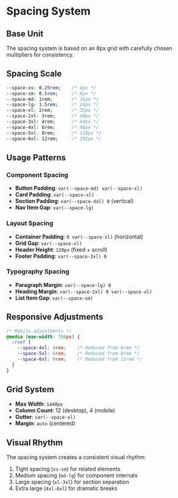 # Spacing System

## Base Unit
The spacing system is based on an 8px grid with carefully chosen multipliers for consistency.

## Spacing Scale
```css
--space-xs: 0.25rem;    /* 4px */
--space-sm: 0.5rem;     /* 8px */
--space-md: 1rem;       /* 16px */
--space-lg: 1.5rem;     /* 24px */
--space-xl: 2rem;       /* 32px */
--space-2xl: 3rem;      /* 48px */
--space-3xl: 4rem;      /* 64px */
--space-4xl: 6rem;      /* 96px */
--space-5xl: 8rem;      /* 128px */
--space-6xl: 12rem;     /* 192px */
```

## Usage Patterns

### Component Spacing
- **Button Padding**: `var(--space-md) var(--space-xl)`
- **Card Padding**: `var(--space-xl)`
- **Section Padding**: `var(--space-4xl) 0` (vertical)
- **Nav Item Gap**: `var(--space-lg)`

### Layout Spacing
- **Container Padding**: `0 var(--space-xl)` (horizontal)
- **Grid Gap**: `var(--space-xl)`
- **Header Height**: `120px` (fixed + scroll)
- **Footer Padding**: `var(--space-3xl) 0`

### Typography Spacing
- **Paragraph Margin**: `var(--space-lg) 0`
- **Heading Margin**: `var(--space-2xl) 0 var(--space-xl)`
- **List Item Gap**: `var(--space-sm)`

## Responsive Adjustments
```css
/* Mobile adjustments */
@media (max-width: 768px) {
  :root {
    --space-4xl: 4rem;    /* Reduced from 6rem */
    --space-5xl: 6rem;    /* Reduced from 8rem */
    --space-6xl: 8rem;    /* Reduced from 12rem */
  }
}
```

## Grid System
- **Max Width**: `1440px`
- **Column Count**: 12 (desktop), 4 (mobile)
- **Gutter**: `var(--space-xl)`
- **Margin**: `auto` (centered)

## Visual Rhythm
The spacing system creates a consistent visual rhythm:
1. Tight spacing (`xs-sm`) for related elements
2. Medium spacing (`md-lg`) for component internals
3. Large spacing (`xl-3xl`) for section separation
4. Extra large (`4xl-6xl`) for dramatic breaks